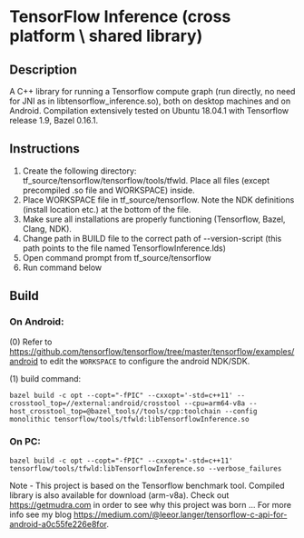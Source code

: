 # TensorFlow Inference (cross platform \ shared library)

## Description
A C++ library for running a Tensorflow compute graph (run directly, no need for JNI as in libtensorflow_inference.so),
both on desktop machines and on Android. Compilation extensively tested on Ubuntu 18.04.1 with Tensorflow release 1.9, Bazel 0.16.1.

## Instructions
1. Create the following directory: tf_source/tensorflow/tensorflow/tools/tfwld. Place all files (except precompiled .so file and WORKSPACE) inside. 
2. Place WORKSPACE file in tf_source/tensorflow. Note the NDK definitions (install location etc.) at the bottom of the file.
3. Make sure all installations are properly functioning (Tensorflow, Bazel, Clang, NDK).
4. Change path in BUILD file to the correct path of --version-script (this path points to the file named TensorflowInference.lds) 
5. Open command prompt from tf_source/tensorflow
6. Run command below

## Build

### On Android:

(0) Refer to https://github.com/tensorflow/tensorflow/tree/master/tensorflow/examples/android to edit the `WORKSPACE` to configure the android NDK/SDK.

(1) build command:
```
bazel build -c opt --copt="-fPIC" --cxxopt='-std=c++11' --crosstool_top=//external:android/crosstool --cpu=arm64-v8a --host_crosstool_top=@bazel_tools//tools/cpp:toolchain --config monolithic tensorflow/tools/tfwld:libTensorflowInference.so
```

### On PC:

```
bazel build -c opt --copt="-fPIC" --cxxopt='-std=c++11' tensorflow/tools/tfwld:libTensorflowInference.so --verbose_failures
```

Note - This project is based on the Tensorflow benchmark tool. Compiled library is also available for download (arm-v8a).
Check out https://getmudra.com in order to see why this project was born ... 
For more info see my blog https://medium.com/@leeor.langer/tensorflow-c-api-for-android-a0c55fe226e8for. 
